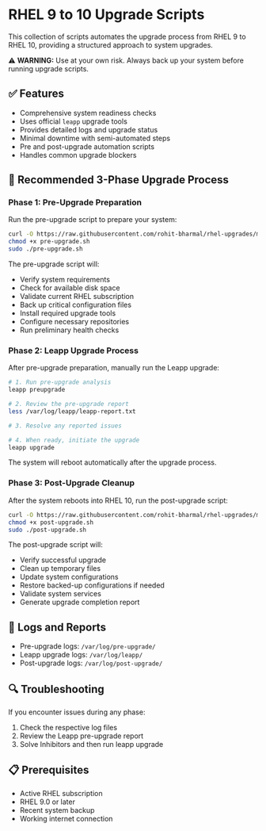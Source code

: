 # RHEL 9 to 10 Upgrade Scripts

This collection of scripts automates the upgrade process from RHEL 9 to RHEL 10, providing a structured approach to system upgrades.

⚠️ **WARNING:** Use at your own risk. Always back up your system before running upgrade scripts.

## ✅ Features

- Comprehensive system readiness checks
- Uses official `leapp` upgrade tools
- Provides detailed logs and upgrade status
- Minimal downtime with semi-automated steps
- Pre and post-upgrade automation scripts
- Handles common upgrade blockers

## 🔄 Recommended 3-Phase Upgrade Process

### Phase 1: Pre-Upgrade Preparation

Run the pre-upgrade script to prepare your system:

```bash
curl -O https://raw.githubusercontent.com/rohit-bharmal/rhel-upgrades/main/scripts/using-cdn/rhel9-to-10/pre-upgrade.sh
chmod +x pre-upgrade.sh
sudo ./pre-upgrade.sh
```

The pre-upgrade script will:

- Verify system requirements
- Check for available disk space
- Validate current RHEL subscription
- Back up critical configuration files
- Install required upgrade tools
- Configure necessary repositories
- Run preliminary health checks

### Phase 2: Leapp Upgrade Process

After pre-upgrade preparation, manually run the Leapp upgrade:

```bash
# 1. Run pre-upgrade analysis
leapp preupgrade

# 2. Review the pre-upgrade report
less /var/log/leapp/leapp-report.txt

# 3. Resolve any reported issues

# 4. When ready, initiate the upgrade
leapp upgrade
```

The system will reboot automatically after the upgrade process.

### Phase 3: Post-Upgrade Cleanup

After the system reboots into RHEL 10, run the post-upgrade script:

```bash
curl -O https://raw.githubusercontent.com/rohit-bharmal/rhel-upgrades/main/scripts/using-cdn/rhel9-to-10/post-upgrade.sh
chmod +x post-upgrade.sh
sudo ./post-upgrade.sh
```

The post-upgrade script will:

- Verify successful upgrade
- Clean up temporary files
- Update system configurations
- Restore backed-up configurations if needed
- Validate system services
- Generate upgrade completion report

## 📝 Logs and Reports

- Pre-upgrade logs: `/var/log/pre-upgrade/`
- Leapp upgrade logs: `/var/log/leapp/`
- Post-upgrade logs: `/var/log/post-upgrade/`

## 🔍 Troubleshooting

If you encounter issues during any phase:

1. Check the respective log files
2. Review the Leapp pre-upgrade report
3. Solve Inhibitors and then run leapp upgrade

## 📋 Prerequisites

- Active RHEL subscription
- RHEL 9.0 or later
- Recent system backup
- Working internet connection

